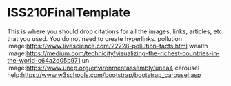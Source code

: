 # ISS210FinalTemplate
This is where you should drop citations for all the images, links, articles, etc. that you used. You do not need to create hyperlinks.
pollution image:https://www.livescience.com/22728-pollution-facts.html
wealth image:https://medium.com/technicity/visualizing-the-richest-countries-in-the-world-c64a2d05b971
un image:https://www.unep.org/environmentassembly/unea4
carousel help:https://www.w3schools.com/bootstrap/bootstrap_carousel.asp

